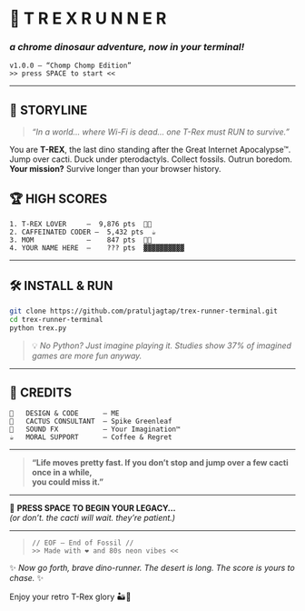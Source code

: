 

# 🦖 T R E X  R U N N E R  
### *a chrome dinosaur adventure, now in your terminal!*  
`v1.0.0 — “Chomp Chomp Edition”`  
`>> press SPACE to start <<`

---


## 📼 STORYLINE

> *“In a world… where Wi-Fi is dead… one T-Rex must RUN to survive.”*

You are **T-REX**, the last dino standing after the Great Internet Apocalypse™.  
Jump over cacti. Duck under pterodactyls. Collect fossils. Outrun boredom.  
**Your mission?** Survive longer than your browser history.



## 🏆 HIGH SCORES

```
1. T-REX LOVER     —  9,876 pts  🦖👑
2. CAFFEINATED CODER —  5,432 pts  ☕
3. MOM             —    847 pts  👩‍👧
4. YOUR NAME HERE  —    ??? pts  ▓▓▓▓▓▓▓▓▓▓
```

---

## 🛠️ INSTALL & RUN

```bash
git clone https://github.com/pratuljagtap/trex-runner-terminal.git
cd trex-runner-terminal
python trex.py
```

> 💡 *No Python? Just imagine playing it. Studies show 37% of imagined games are more fun anyway.*

---



## 💌 CREDITS

```
🦖   DESIGN & CODE      — ME
🌵   CACTUS CONSULTANT  — Spike Greenleaf
🎵   SOUND FX           — Your Imagination™
☕   MORAL SUPPORT      — Coffee & Regret
```

---

> **“Life moves pretty fast. If you don’t stop and jump over a few cacti once in a while,  
> you could miss it.”**

---

🦖 **PRESS SPACE TO BEGIN YOUR LEGACY…**  
*(or don’t. the cacti will wait. they’re patient.)*

---



> `// EOF — End of Fossil //`  
> `>> Made with ❤️ and 80s neon vibes <<`



✨ *Now go forth, brave dino-runner. The desert is long. The score is yours to chase.* ✨


  
Enjoy your retro T-Rex glory 🏜️🦖


